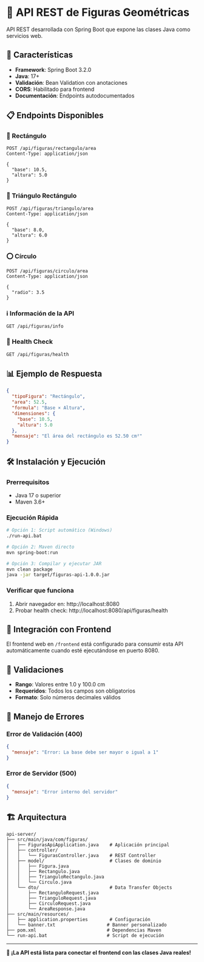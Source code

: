 # 🔺 API REST de Figuras Geométricas

API REST desarrollada con Spring Boot que expone las clases Java como servicios web.

## 🚀 Características

- **Framework**: Spring Boot 3.2.0
- **Java**: 17+
- **Validación**: Bean Validation con anotaciones
- **CORS**: Habilitado para frontend
- **Documentación**: Endpoints autodocumentados

## 📋 Endpoints Disponibles

### 🔳 Rectángulo
```http
POST /api/figuras/rectangulo/area
Content-Type: application/json

{
  "base": 10.5,
  "altura": 5.0
}
```

### 🔺 Triángulo Rectángulo
```http
POST /api/figuras/triangulo/area
Content-Type: application/json

{
  "base": 8.0,
  "altura": 6.0
}
```

### ⭕ Círculo
```http
POST /api/figuras/circulo/area
Content-Type: application/json

{
  "radio": 3.5
}
```

### ℹ️ Información de la API
```http
GET /api/figuras/info
```

### 💚 Health Check
```http
GET /api/figuras/health
```

## 📊 Ejemplo de Respuesta

```json
{
  "tipoFigura": "Rectángulo",
  "area": 52.5,
  "formula": "Base × Altura",
  "dimensiones": {
    "base": 10.5,
    "altura": 5.0
  },
  "mensaje": "El área del rectángulo es 52.50 cm²"
}
```

## 🛠️ Instalación y Ejecución

### Prerrequisitos
- Java 17 o superior
- Maven 3.6+

### Ejecución Rápida
```bash
# Opción 1: Script automático (Windows)
./run-api.bat

# Opción 2: Maven directo
mvn spring-boot:run

# Opción 3: Compilar y ejecutar JAR
mvn clean package
java -jar target/figuras-api-1.0.0.jar
```

### Verificar que funciona
1. Abrir navegador en: http://localhost:8080
2. Probar health check: http://localhost:8080/api/figuras/health

## 🔗 Integración con Frontend

El frontend web en `/frontend` está configurado para consumir esta API automáticamente cuando esté ejecutándose en puerto 8080.

## 📝 Validaciones

- **Rango**: Valores entre 1.0 y 100.0 cm
- **Requeridos**: Todos los campos son obligatorios
- **Formato**: Solo números decimales válidos

## 🚨 Manejo de Errores

### Error de Validación (400)
```json
{
  "mensaje": "Error: La base debe ser mayor o igual a 1"
}
```

### Error de Servidor (500)
```json
{
  "mensaje": "Error interno del servidor"
}
```

## 🏗️ Arquitectura

```
api-server/
├── src/main/java/com/figuras/
│   ├── FigurasApiApplication.java    # Aplicación principal
│   ├── controller/
│   │   └── FigurasController.java    # REST Controller
│   ├── model/                        # Clases de dominio
│   │   ├── Figura.java
│   │   ├── Rectangulo.java
│   │   ├── TrianguloRectangulo.java
│   │   └── Circulo.java
│   └── dto/                          # Data Transfer Objects
│       ├── RectanguloRequest.java
│       ├── TrianguloRequest.java
│       ├── CirculoRequest.java
│       └── AreaResponse.java
├── src/main/resources/
│   ├── application.properties        # Configuración
│   └── banner.txt                   # Banner personalizado
├── pom.xml                          # Dependencias Maven
└── run-api.bat                      # Script de ejecución
```

---

**🎯 ¡La API está lista para conectar el frontend con las clases Java reales!**
